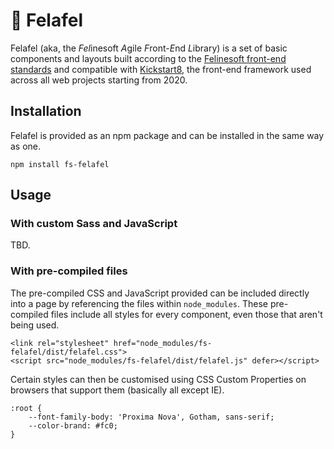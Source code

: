 # 🧆 Felafel

Felafel (aka, the *Fel*inesoft *A*gile *F*ront-*E*nd *L*ibrary) is a set of basic components and layouts built according to the [Felinesoft front-end standards](http://querkmachine.github.io/FSFrontEndDocs/) and compatible with [Kickstart8](https://github.com/querkmachine/kickstart8), the front-end framework used across all web projects starting from 2020.

## Installation

Felafel is provided as an npm package and can be installed in the same way as one.

```
npm install fs-felafel
```

## Usage

### With custom Sass and JavaScript

TBD.

### With pre-compiled files

The pre-compiled CSS and JavaScript provided can be included directly into a page by referencing the files within `node_modules`. These pre-compiled files include all styles for every component, even those that aren't being used.

```
<link rel="stylesheet" href="node_modules/fs-felafel/dist/felafel.css">
<script src="node_modules/fs-felafel/dist/felafel.js" defer></script>
```

Certain styles can then be customised using CSS Custom Properties on browsers that support them (basically all except IE).

```
:root {
	--font-family-body: 'Proxima Nova', Gotham, sans-serif;
	--color-brand: #fc0;
}
```
